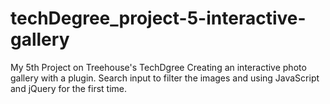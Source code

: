 # techDegree_project-5-interactive-gallery
My 5th Project on Treehouse's TechDgree
Creating an interactive photo gallery with a plugin.
Search input to filter the images and using JavaScript and jQuery for the first time.
